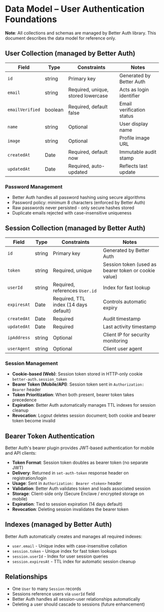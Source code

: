 # Data Model – User Authentication Foundations

**Note**: All collections and schemas are managed by Better Auth library. This document describes the data model for reference only.

## User Collection (managed by Better Auth)

| Field | Type | Constraints | Notes |
|-------|------|-------------|-------|
| `id` | string | Primary key | Generated by Better Auth |
| `email` | string | Required, unique, stored lowercase | Acts as login identifier |
| `emailVerified` | boolean | Required, default false | Email verification status |
| `name` | string | Optional | User display name |
| `image` | string | Optional | Profile image URL |
| `createdAt` | Date | Required, default now | Immutable audit stamp |
| `updatedAt` | Date | Required, auto-updated | Reflects last update |

### Password Management
- Better Auth handles all password hashing using secure algorithms
- Password policy: minimum 8 characters (enforced by Better Auth)
- Raw passwords never persisted - only secure hashes stored
- Duplicate emails rejected with case-insensitive uniqueness

## Session Collection (managed by Better Auth)

| Field | Type | Constraints | Notes |
|-------|------|-------------|-------|
| `id` | string | Primary key | Generated by Better Auth |
| `token` | string | Required, unique | Session token (used as bearer token or cookie value) |
| `userId` | string | Required, references `User.id` | Index for fast lookup |
| `expiresAt` | Date | Required, TTL index (14 days default) | Controls automatic expiry |
| `createdAt` | Date | Required | Audit timestamp |
| `updatedAt` | Date | Required | Last activity timestamp |
| `ipAddress` | string | Optional | Client IP for security monitoring |
| `userAgent` | string | Optional | Client user agent |

### Session Management
- **Cookie-based (Web)**: Session token stored in HTTP-only cookie `better-auth.session_token`
- **Bearer Token (Mobile/API)**: Session token sent in `Authorization: Bearer` header
- **Token Prioritization**: When both present, bearer token takes precedence
- **Expiration**: Better Auth automatically manages TTL indexes for session cleanup
- **Revocation**: Logout deletes session document; both cookie and bearer token become invalid

## Bearer Token Authentication

Better Auth's bearer plugin provides JWT-based authentication for mobile and API clients:

- **Token Format**: Session token doubles as bearer token (no separate JWT)
- **Delivery**: Returned in `set-auth-token` response header on registration/login
- **Usage**: Sent in `Authorization: Bearer <token>` header
- **Validation**: Better Auth validates token and loads associated session
- **Storage**: Client-side only (Secure Enclave / encrypted storage on mobile)
- **Expiration**: Tied to session expiration (14 days default)
- **Revocation**: Deleting session invalidates the bearer token

## Indexes (managed by Better Auth)

Better Auth automatically creates and manages all required indexes:
- `user.email` - Unique index with case-insensitive collation
- `session.token` - Unique index for fast token lookups
- `session.userId` - Index for user session queries
- `session.expiresAt` - TTL index for automatic session cleanup

## Relationships
- One `User` to many `Session` records
- Sessions reference users via `userId` field
- Better Auth handles all session-user relationships automatically
- Deleting a user should cascade to sessions (future enhancement)
